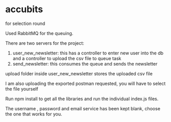 # accubits

for selection round

Used RabbitMQ for the queuing.

There are two servers for the project:

1. user_new_newsletter: this has a controller to enter new user into the db and a controller to upload the csv file to queue task
2. send_newsletter: this consumes the queue and sends the newsletter

upload folder inside user_new_newsletter stores the uploaded csv file

I am also uploading the exported postman requested, you will have to select the file yourself

Run npm install to get all the libraries and run the individual index.js files.

The username , password and email service has been kept blank, choose the one that works for you.
